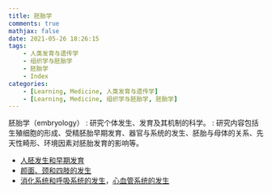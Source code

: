 ```yaml
---
title: 胚胎学
comments: true
mathjax: false
date: 2021-05-26 18:26:15
tags:
    - 人类发育与遗传学
    - 组织学与胚胎学
    - 胚胎学
    - Index
categories:
    - [Learning, Medicine, 人类发育与遗传学]
    - [Learning, Medicine, 组织学与胚胎学, 胚胎学]
---
```


胚胎学（embryology）
: 研究个体发生、发育及其机制的科学。
: 研究内容包括生殖细胞的形成、受精胚胎早期发育、器官与系统的发生、胚胎与母体的关系、先天性畸形、环境因素对胚胎发育的影响等。

<!-- more -->

- <a href="{% post_path 人胚发生和早期发育 %}">人胚发生和早期发育</a>
- <a href="{% post_path 颜面、颈和四肢的发生 %}">颜面、颈和四肢的发生</a>
- <a href="{% post_path 消化系统和呼吸系统的发生 %}">消化系统和呼吸系统的发生</a>，<a href="{% post_path 心血管系统的发生 %}">心血管系统的发生</a>

